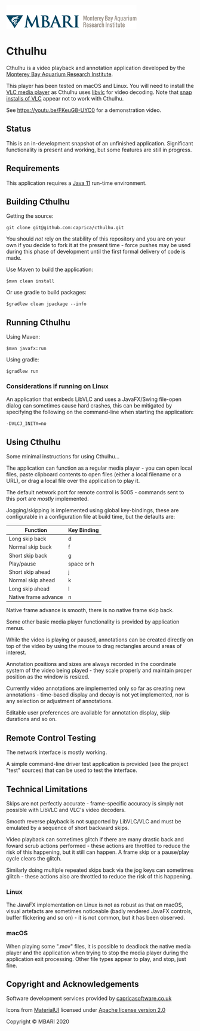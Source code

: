 ![MBARI logo](docs/images/logo-mbari-3b.png)

# Cthulhu

Cthulhu is a video playback and annotation application developed by the
[Monterey Bay Aquarium Research Institute](https://mbari.org).

 This player has been tested on macOS and Linux. You will need to install the [VLC media player](https://www.videolan.org/vlc) as Cthulhu uses [libvlc](https://wiki.videolan.org/LibVLC/) for video decoding. Note that [snap installs of VLC](https://snapcraft.io/) appear not to work with Cthulhu.

See <https://youtu.be/FKeuG8-UYC0> for a demonstration video.


## Status

This is an in-development snapshot of an unfinished application. Significant functionality is present and working, but
some features are still in progress.


## Requirements

This application requires a [Java 11](https://adoptopenjdk.net/?variant=openjdk11&jvmVariant=hotspot) run-time
environment. 


## Building Cthulhu

Getting the source:
```
git clone git@github.com:caprica/cthulhu.git
```

You should _not_ rely on the stability of this repository and you are on your own if you decide to fork it at the
present time - force pushes may be used during this phase of development until the first formal delivery of code is
made.

Use Maven to build the application:
```
$mvn clean install
```

Or use gradle to build packages:
```
$gradlew clean jpackage --info
```


## Running Cthulhu

Using Maven:
```
$mvn javafx:run
```

Using gradle:
```
$gradlew run
```

### Considerations if running on Linux

An application that embeds LibVLC and uses a JavaFX/Swing file-open dialog can sometimes cause hard crashes, this can be
mitigated by specifying the following on the command-line when starting the application:
```
-DVLCJ_INITX=no
```

## Using Cthulhu

Some minimal instructions for using Cthulhu...

The application can function as a regular media player - you can open local files, paste clipboard contents to open 
files (either a local filename or a URL), or drag a local file over the application to play it.

The default network port for remote control is 5005 - commands sent to this port are _mostly_ implemented. 

Jogging/skipping is implemented using global key-bindings, these are configurable in a configuration file at build
time, but the defaults are:

| Function             | Key Binding |
| ---------------------| ------------|
| Long skip back       | d           |
| Normal skip back     | f           |
| Short skip back      | g           |
| Play/pause           | space or h  |
| Short skip ahead     | j           |
| Normal skip ahead    | k           |
| Long skip ahead      | l           |
| Native frame advance | n           |

Native frame advance is smooth, there is no native frame skip back.

Some other basic media player functionality is provided by application menus.

While the video is playing or paused, annotations can be created directly on top of the video by using the mouse to
drag rectangles around areas of interest. 

Annotation positions and sizes are always recorded in the coordinate system of the video being played - they scale
properly and maintain proper position as the window is resized.

Currently video annotations are implemented only so far as creating new annotations - time-based display and decay is
not yet implemented, nor is any selection or adjustment of annotations.

Editable user preferences are available for annotation display, skip durations and so on.

## Remote Control Testing

The network interface is mostly working.

A simple command-line driver test application is provided (see the project "test" sources) that can be used to test the
interface.


## Technical Limitations

Skips are not perfectly accurate - frame-specific accuracy is simply not possible with LibVLC and VLC's video decoders.

Smooth reverse playback is not supported by LibVLC/VLC and must be emulated by a sequence of short backward skips.

Video playback can sometimes glitch if there are many drastic back and foward scrub actions performed - these actions
are throttled to reduce the risk of this happening, but it still can happen. A frame skip or a pause/play cycle clears
the glitch.

Similarly doing multiple repeated skips back via the jog keys can sometimes glitch - these actions also are throttled to
reduce the risk of this happening.

### Linux

The JavaFX implementation on Linux is not as robust as that on macOS, visual artefacts are sometimes noticeable (badly
rendered JavaFX controls, buffer flickering and so on) - it is not common, but it has been observed.

### macOS

When playing some ".mov" files, it is possible to deadlock the native media player and the application when trying to
stop the media player during the application exit processing. Other file types appear to play, and stop, just fine.


## Copyright and Acknowledgements

Software development services provided by [capricasoftware.co.uk](http://capricasoftware.co.uk)

Icons from [MaterialUI](https://material.io/resources/icons) licensed under [Apache license version 2.0](https://www.apache.org/licenses/LICENSE-2.0.html)

Copyright © MBARI 2020
